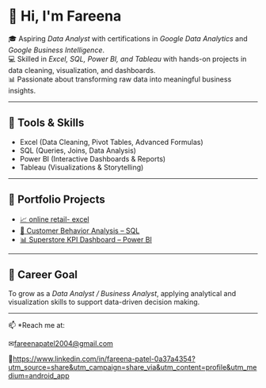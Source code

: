 # 👋 Hi, I'm Fareena

🎓 Aspiring *Data Analyst* with certifications in *Google Data Analytics* and *Google Business Intelligence*.  
💻 Skilled in *Excel, SQL, Power BI, and Tableau* with hands-on projects in data cleaning, visualization, and dashboards.  
📊 Passionate about transforming raw data into meaningful business insights.  

---

## 🔧 Tools & Skills  
- Excel (Data Cleaning, Pivot Tables, Advanced Formulas)  
- SQL (Queries, Joins, Data Analysis)  
- Power BI (Interactive Dashboards & Reports)  
- Tableau (Visualizations & Storytelling)  

---

## 📂 Portfolio Projects  
- [📈 online retail- excel](#)  
- [👥 Customer Behavior Analysis – SQL](#)  
- [📊 Superstore KPI Dashboard – Power BI](#)  
---

## 🌟 Career Goal  
To grow as a *Data Analyst / Business Analyst*, applying analytical and visualization skills to support data-driven decision making.  

---

📫 *Reach me at:

✉fareenapatel2004@gmail.com

🔗https://www.linkedin.com/in/fareena-patel-0a37a4354?utm_source=share&utm_campaign=share_via&utm_content=profile&utm_medium=android_app
